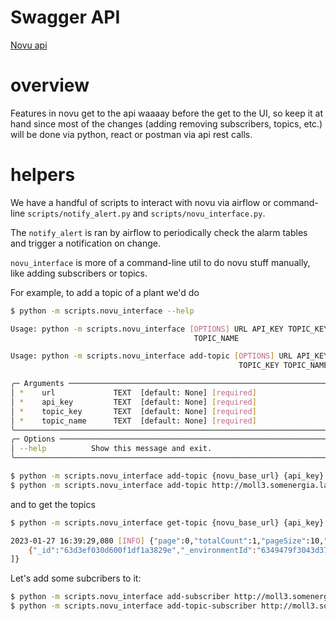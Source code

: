 # Swagger API

[Novu api](https://api.novu.co/api/)

# overview

Features in novu get to the api waaaay before the get to the UI, so keep it at hand since most of the changes (adding removing subscribers, topics, etc.) will be done via python, react or postman via api rest calls.

# helpers

We have a handful of scripts to interact with novu via airflow or command-line `scripts/notify_alert.py` and `scripts/novu_interface.py`.

The `notify_alert` is ran by airflow to periodically check the alarm tables and trigger a notification on change.

`novu_interface` is more of a command-line util to do novu stuff manually, like adding subscribers or topics.

For example, to add a topic of a plant we'd do

```bash
$ python -m scripts.novu_interface --help

Usage: python -m scripts.novu_interface [OPTIONS] URL API_KEY TOPIC_KEY
                                         TOPIC_NAME

Usage: python -m scripts.novu_interface add-topic [OPTIONS] URL API_KEY
                                                   TOPIC_KEY TOPIC_NAME

╭─ Arguments ────────────────────────────────────────────────────────────╮
│ *    url             TEXT  [default: None] [required]                  │
│ *    api_key         TEXT  [default: None] [required]                  │
│ *    topic_key       TEXT  [default: None] [required]                  │
│ *    topic_name      TEXT  [default: None] [required]                  │
╰────────────────────────────────────────────────────────────────────────╯
╭─ Options ──────────────────────────────────────────────────────────────╮
│ --help          Show this message and exit.                            │
╰────────────────────────────────────────────────────────────────────────╯
```

```bash
$ python -m scripts.novu_interface add-topic {novu_base_url} {api_key} {topic_key} {topic_name}
$ python -m scripts.novu_interface add-topic http://moll3.somenergia.lan:3000/v1 {api_key} asomada-topic-1 "asomada general topic"
```
and to get the topics

```bash
$ python -m scripts.novu_interface get-topic {novu_base_url} {api_key} {topic_key} {topic_name}

2023-01-27 16:39:29,080 [INFO] {"page":0,"totalCount":1,"pageSize":10,"data":[
    {"_id":"63d3ef030d600f1df1a3829e","_environmentId":"6349479f3043d373c3d5fc07","_organizationId":"6349479f3043d373c3d5fc02","key":"asomada-topic-1","name":"asomada general topic","subscribers":[]}
]}
```

Let's add some subcribers to it:

```bash
$ python -m scripts.novu_interface add-subscriber http://moll3.somenergia.lan:3000/v1 {api_key} pol_recipient
$ python -m scripts.novu_interface add-topic-subscriber http://moll3.somenergia.lan:3000/v1 {api_key} asomada-topic-1 pol_recipient
```




